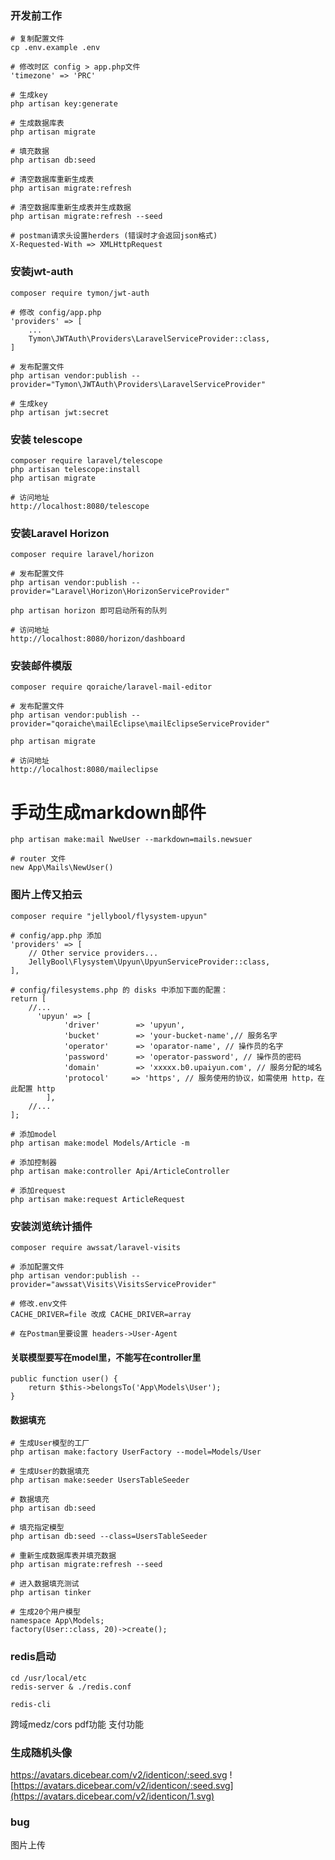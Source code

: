 
### 开发前工作

```
# 复制配置文件
cp .env.example .env

# 修改时区 config > app.php文件
'timezone' => 'PRC'

# 生成key
php artisan key:generate

# 生成数据库表
php artisan migrate

# 填充数据
php artisan db:seed

# 清空数据库重新生成表
php artisan migrate:refresh

# 清空数据库重新生成表并生成数据
php artisan migrate:refresh --seed

# postman请求头设置herders (错误时才会返回json格式)
X-Requested-With => XMLHttpRequest
```

### 安装jwt-auth
```
composer require tymon/jwt-auth

# 修改 config/app.php
'providers' => [
    ...
    Tymon\JWTAuth\Providers\LaravelServiceProvider::class,
]

# 发布配置文件
php artisan vendor:publish --provider="Tymon\JWTAuth\Providers\LaravelServiceProvider"

# 生成key
php artisan jwt:secret
```


### 安装 telescope
```
composer require laravel/telescope
php artisan telescope:install
php artisan migrate

# 访问地址
http://localhost:8080/telescope
```

### 安装Laravel Horizon
```
composer require laravel/horizon

# 发布配置文件
php artisan vendor:publish --provider="Laravel\Horizon\HorizonServiceProvider"

php artisan horizon 即可启动所有的队列

# 访问地址
http://localhost:8080/horizon/dashboard
```

### 安装邮件模版
```
composer require qoraiche/laravel-mail-editor

# 发布配置文件
php artisan vendor:publish --provider="qoraiche\mailEclipse\mailEclipseServiceProvider"

php artisan migrate

# 访问地址
http://localhost:8080/maileclipse
```

# 手动生成markdown邮件
```
php artisan make:mail NweUser --markdown=mails.newsuer

# router 文件
new App\Mails\NewUser()
```


### 图片上传又拍云
```
composer require "jellybool/flysystem-upyun"

# config/app.php 添加
'providers' => [
    // Other service providers...
    JellyBool\Flysystem\Upyun\UpyunServiceProvider::class,
],

# config/filesystems.php 的 disks 中添加下面的配置：
return [
    //...
      'upyun' => [
            'driver'        => 'upyun', 
            'bucket'        => 'your-bucket-name',// 服务名字
            'operator'      => 'oparator-name', // 操作员的名字
            'password'      => 'operator-password', // 操作员的密码
            'domain'        => 'xxxxx.b0.upaiyun.com', // 服务分配的域名
            'protocol'     => 'https', // 服务使用的协议，如需使用 http，在此配置 http
        ],
    //...
];
```


```
# 添加model
php artisan make:model Models/Article -m

# 添加控制器
php artisan make:controller Api/ArticleController

# 添加request
php artisan make:request ArticleRequest
```

### 安装浏览统计插件
```
composer require awssat/laravel-visits

# 添加配置文件
php artisan vendor:publish --provider="awssat\Visits\VisitsServiceProvider"

# 修改.env文件
CACHE_DRIVER=file 改成 CACHE_DRIVER=array

# 在Postman里要设置 headers->User-Agent
```

#### 关联模型要写在model里，不能写在controller里
```
public function user() {
    return $this->belongsTo('App\Models\User');
}
```

#### 数据填充
```
# 生成User模型的工厂
php artisan make:factory UserFactory --model=Models/User

# 生成User的数据填充
php artisan make:seeder UsersTableSeeder

# 数据填充
php artisan db:seed

# 填充指定模型
php artisan db:seed --class=UsersTableSeeder

# 重新生成数据库表并填充数据
php artisan migrate:refresh --seed

# 进入数据填充测试
php artisan tinker

# 生成20个用户模型
namespace App\Models;
factory(User::class, 20)->create();
```


### redis启动
```
cd /usr/local/etc
redis-server & ./redis.conf

redis-cli
```

跨域medz/cors
pdf功能
支付功能


### 生成随机头像
https://avatars.dicebear.com/v2/identicon/:seed.svg
![https://avatars.dicebear.com/v2/identicon/:seed.svg](https://avatars.dicebear.com/v2/identicon/1.svg)

### bug
图片上传